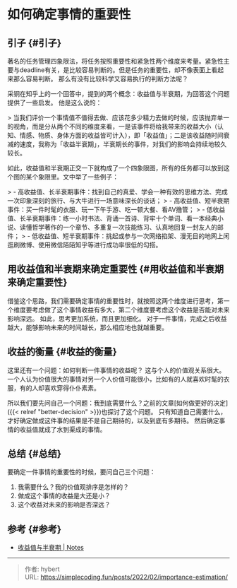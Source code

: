 # 如何确定事情的重要性


## 引子 {#引子}

著名的任务管理四象限法，将任务按照重要性和紧急性两个维度来考量。紧急性主要与deadline有关，是比较容易判断的。但是任务的重要性，却不像表面上看起来那么容易判断。
那么有没有比较科学又容易执行的判断方法呢？

采铜在知乎上的一个回答中，提到的两个概念：收益值与半衰期，为回答这个问题提供了一些启发。
他是这么说的：

&gt; 当我们评价一个事情值不值得去做、应该花多少精力去做的时候，应该抛弃单一的视角，而是分从两个不同的维度来看，一是该事件将给我带来的收益大小（认知、情感、物质、身体方面的收益皆可计入），即「收益值」；二是该收益随时间衰减的速度，我称为「收益半衰期」，半衰期长的事件，对我们的影响会持续地较久较长。

如此，收益值和半衰期正交一下就构成了一个四象限图，所有的任务都可以放到这个图的某个象限里。文中举了一些例子：

&gt; -   高收益值、长半衰期事件：找到自己的真爱、学会一种有效的思维方法、完成一次印象深刻的旅行、与大牛进行一场意味深长的谈话；
&gt; -   高收益值、短半衰期事件：买一件时髦的衣服、玩一下午手游、吃一顿大餐、看AV撸管；
&gt; -   低收益值、长半衰期事件：练一小时书法、背诵一首诗、背牢十个单词、看一本经典小说、读懂哲学著作的一个章节、多重复一次技能练习、认真地回复一封友人的邮件；
&gt; -   低收益值、短半衰期事件：挑起或参与一次网络掐架、漫无目的地网上闲逛刷微博、使用微信陌陌知乎等进行成功率很低的勾搭。


## 用收益值和半衰期来确定重要性 {#用收益值和半衰期来确定重要性}

借鉴这个思路，我们需要确定事情的重要性时，就按照这两个维度进行思考，第一个维度要考虑做了这个事情收益有多大，第二个维度要考虑这个收益是否能对未来影响深远。
如此，思考更加系统，而且更加细化。
对于一件事情，完成之后收益越大，能够影响未来的时间越长，那么相应地也就越重要。


## 收益的衡量 {#收益的衡量}

这里还有一个问题：如何判断一件事情的收益呢？
这与个人的价值观关系很大。一个人认为价值很大的事情对另一个人价值可能很小，比如有的人就喜欢时髦的衣服，有的人却喜欢穿得仆仆素素。

所以我们要先问自己一个问题：我到底需要什么？之前的文章[如何做更好的决定]({{&lt; relref &#34;better-decision&#34; &gt;}})也探讨了这个问题。
只有知道自己需要什么，才好确定做成这件事的结果是不是自己期待的，以及到底有多期待。
然后确定事情的收益值就成了水到渠成的事情。


## 总结 {#总结}

要确定一件事情的重要性的时候，要问自己三个问题：

1.  我需要什么？我的价值观排序是怎样的？
2.  做成这个事情的收益是大还是小？
3.  这个收益对未来的影响是否深远？


## 参考 {#参考}

-   [收益值与半衰期 | Notes](https://yzhang-gh.github.io/notes/reading/reward-and-half-life.html)


---

> 作者: hybert  
> URL: https://simplecoding.fun/posts/2022/02/importance-estimation/  

